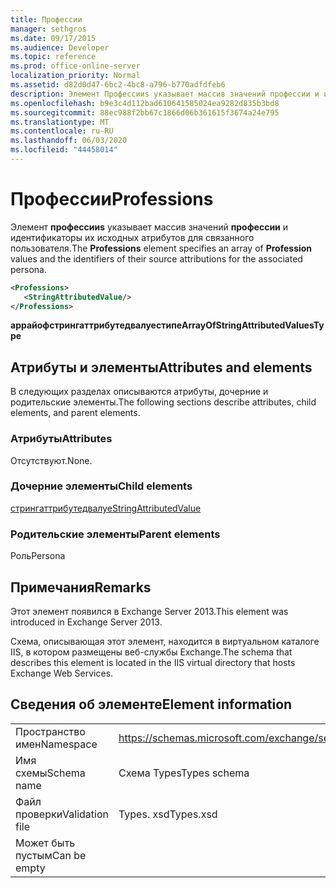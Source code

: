 ```yaml
---
title: Профессии
manager: sethgros
ms.date: 09/17/2015
ms.audience: Developer
ms.topic: reference
ms.prod: office-online-server
localization_priority: Normal
ms.assetid: d82d0d47-6bc2-4bc8-a796-b770adfdfeb6
description: Элемент Профессииs указывает массив значений профессии и идентификаторы их исходных атрибутов для связанного пользователя.
ms.openlocfilehash: b9e3c4d112bad610641585024ea9282d835b3bd8
ms.sourcegitcommit: 88ec988f2bb67c1866d06b361615f3674a24e795
ms.translationtype: MT
ms.contentlocale: ru-RU
ms.lasthandoff: 06/03/2020
ms.locfileid: "44458014"
---
```

# <a name="professions"></a><span data-ttu-id="837cf-103">Профессии</span><span class="sxs-lookup"><span data-stu-id="837cf-103">Professions</span></span>

<span data-ttu-id="837cf-104">Элемент **профессииs** указывает массив значений **профессии** и идентификаторы их исходных атрибутов для связанного пользователя.</span><span class="sxs-lookup"><span data-stu-id="837cf-104">The **Professions** element specifies an array of **Profession** values and the identifiers of their source attributions for the associated persona.</span></span> 
  
```XML
<Professions>
   <StringAttributedValue/>
</Professions>
```

 <span data-ttu-id="837cf-105">**аррайофстрингаттрибутедвалуестипе**</span><span class="sxs-lookup"><span data-stu-id="837cf-105">**ArrayOfStringAttributedValuesType**</span></span>
## <a name="attributes-and-elements"></a><span data-ttu-id="837cf-106">Атрибуты и элементы</span><span class="sxs-lookup"><span data-stu-id="837cf-106">Attributes and elements</span></span>

<span data-ttu-id="837cf-107">В следующих разделах описываются атрибуты, дочерние и родительские элементы.</span><span class="sxs-lookup"><span data-stu-id="837cf-107">The following sections describe attributes, child elements, and parent elements.</span></span>
  
### <a name="attributes"></a><span data-ttu-id="837cf-108">Атрибуты</span><span class="sxs-lookup"><span data-stu-id="837cf-108">Attributes</span></span>

<span data-ttu-id="837cf-109">Отсутствуют.</span><span class="sxs-lookup"><span data-stu-id="837cf-109">None.</span></span>
  
### <a name="child-elements"></a><span data-ttu-id="837cf-110">Дочерние элементы</span><span class="sxs-lookup"><span data-stu-id="837cf-110">Child elements</span></span>

[<span data-ttu-id="837cf-111">стрингаттрибутедвалуе</span><span class="sxs-lookup"><span data-stu-id="837cf-111">StringAttributedValue</span></span>](stringattributedvalue.md)
  
### <a name="parent-elements"></a><span data-ttu-id="837cf-112">Родительские элементы</span><span class="sxs-lookup"><span data-stu-id="837cf-112">Parent elements</span></span>

<span data-ttu-id="837cf-113">Роль</span><span class="sxs-lookup"><span data-stu-id="837cf-113">Persona</span></span>
  
## <a name="remarks"></a><span data-ttu-id="837cf-114">Примечания</span><span class="sxs-lookup"><span data-stu-id="837cf-114">Remarks</span></span>

<span data-ttu-id="837cf-115">Этот элемент появился в Exchange Server 2013.</span><span class="sxs-lookup"><span data-stu-id="837cf-115">This element was introduced in Exchange Server 2013.</span></span>
  
<span data-ttu-id="837cf-116">Схема, описывающая этот элемент, находится в виртуальном каталоге IIS, в котором размещены веб-службы Exchange.</span><span class="sxs-lookup"><span data-stu-id="837cf-116">The schema that describes this element is located in the IIS virtual directory that hosts Exchange Web Services.</span></span>
  
## <a name="element-information"></a><span data-ttu-id="837cf-117">Сведения об элементе</span><span class="sxs-lookup"><span data-stu-id="837cf-117">Element information</span></span>

|||
|:-----|:-----|
|<span data-ttu-id="837cf-118">Пространство имен</span><span class="sxs-lookup"><span data-stu-id="837cf-118">Namespace</span></span>  <br/> |https://schemas.microsoft.com/exchange/services/2006/types  <br/> |
|<span data-ttu-id="837cf-119">Имя схемы</span><span class="sxs-lookup"><span data-stu-id="837cf-119">Schema name</span></span>  <br/> |<span data-ttu-id="837cf-120">Схема Types</span><span class="sxs-lookup"><span data-stu-id="837cf-120">Types schema</span></span>  <br/> |
|<span data-ttu-id="837cf-121">Файл проверки</span><span class="sxs-lookup"><span data-stu-id="837cf-121">Validation file</span></span>  <br/> |<span data-ttu-id="837cf-122">Types. xsd</span><span class="sxs-lookup"><span data-stu-id="837cf-122">Types.xsd</span></span>  <br/> |
|<span data-ttu-id="837cf-123">Может быть пустым</span><span class="sxs-lookup"><span data-stu-id="837cf-123">Can be empty</span></span>  <br/> ||
   

